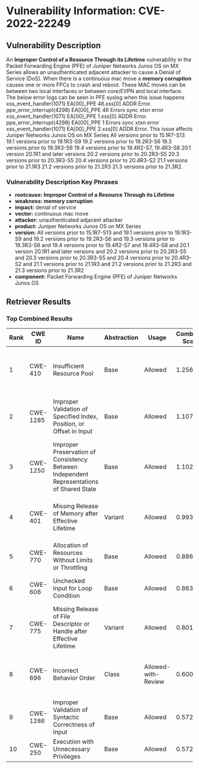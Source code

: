 # Vulnerability Information: CVE-2022-22249

## Vulnerability Description
An **Improper Control of a Resource Through its Lifetime** vulnerability in the Packet Forwarding Engine (PFE) of Juniper Networks Junos OS on MX Series allows an unauthenticated adjacent attacker to cause a Denial of Service (DoS). When there is a continuous mac move a **memory corruption** causes one or more FPCs to crash and reboot. These MAC moves can be between two local interfaces or between core/EVPN and local interface. The below error logs can be seen in PFE syslog when this issue happens xss_event_handler(1071) EA[00]_PPE 46.xss[0] ADDR Error. ppe_error_interrupt(4298) EA[00]_PPE 46 Errors sync xtxn error xss_event_handler(1071) EA[00]_PPE 1.xss[0] ADDR Error. ppe_error_interrupt(4298) EA[00]_PPE 1 Errors sync xtxn error xss_event_handler(1071) EA[00]_PPE 2.xss[0] ADDR Error. This issue affects Juniper Networks Junos OS on MX Series All versions prior to 15.1R7-S13 19.1 versions prior to 19.1R3-S9 19.2 versions prior to 19.2R3-S6 19.3 versions prior to 19.3R3-S6 19.4 versions prior to 19.4R2-S7, 19.4R3-S8 20.1 version 20.1R1 and later versions 20.2 versions prior to 20.2R3-S5 20.3 versions prior to 20.3R3-S5 20.4 versions prior to 20.4R3-S2 21.1 versions prior to 21.1R3 21.2 versions prior to 21.2R3 21.3 versions prior to 21.3R2.

### Vulnerability Description Key Phrases
- **rootcause:** **Improper Control of a Resource Through its Lifetime**
- **weakness:** **memory corruption**
- **impact:** denial of service
- **vector:** continuous mac move
- **attacker:** unauthenticated adjacent attacker
- **product:** Juniper Networks Junos OS on MX Series
- **version:** All versions prior to 15.1R7-S13 and 19.1 versions prior to 19.1R3-S9 and 19.2 versions prior to 19.2R3-S6 and 19.3 versions prior to 19.3R3-S6 and 19.4 versions prior to 19.4R2-S7 and 19.4R3-S8 and 20.1 version 20.1R1 and later versions and 20.2 versions prior to 20.2R3-S5 and 20.3 versions prior to 20.3R3-S5 and 20.4 versions prior to 20.4R3-S2 and 21.1 versions prior to 21.1R3 and 21.2 versions prior to 21.2R3 and 21.3 versions prior to 21.3R2
- **component:** Packet Forwarding Engine (PFE) of Juniper Networks Junos OS

## Retriever Results

### Top Combined Results

| Rank | CWE ID | Name | Abstraction | Usage | Combined Score | Retrievers | Individual Scores |
|------|--------|------|-------------|-------|---------------|------------|-------------------|
| 1 | CWE-410 | Insufficient Resource Pool | Base | Allowed | 1.2567 | dense, sparse, graph | dense: 0.654, sparse: 1.000, graph: 1.000 |
| 2 | CWE-1285 | Improper Validation of Specified Index, Position, or Offset in Input | Base | Allowed | 1.1074 | dense, sparse, graph | dense: 0.645, sparse: 1.000, graph: 0.595 |
| 3 | CWE-1250 | Improper Preservation of Consistency Between Independent Representations of Shared State | Base | Allowed | 1.1028 | dense, sparse, graph | dense: 0.617, sparse: 1.000, graph: 0.621 |
| 4 | CWE-401 | Missing Release of Memory after Effective Lifetime | Variant | Allowed | 0.9938 | dense, sparse, graph | dense: 0.648, sparse: 1.000, graph: 0.504 |
| 5 | CWE-770 | Allocation of Resources Without Limits or Throttling | Base | Allowed | 0.8869 | dense, sparse | dense: 0.629, sparse: 1.000 |
| 6 | CWE-606 | Unchecked Input for Loop Condition | Base | Allowed | 0.8631 | dense, sparse | dense: 0.582, sparse: 1.000 |
| 7 | CWE-775 | Missing Release of File Descriptor or Handle after Effective Lifetime | Variant | Allowed | 0.8015 | dense, sparse | dense: 0.592, sparse: 1.000 |
| 8 | CWE-696 | Incorrect Behavior Order | Class | Allowed-with-Review | 0.6006 | dense, sparse, graph | dense: 0.630, sparse: 1.000, graph: 0.378 |
| 9 | CWE-1286 | Improper Validation of Syntactic Correctness of Input | Base | Allowed | 0.5720 | sparse | sparse: 1.000 |
| 10 | CWE-250 | Execution with Unnecessary Privileges | Base | Allowed | 0.5720 | sparse | sparse: 1.000 |

